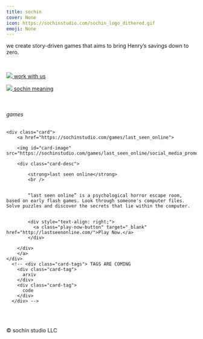 ```yaml
---
title: sochin
cover: None
icon: https://sochinstudio.com/sochin_logo_dithered.gif
emoji: None
---
```


we create story-driven games that aims to bring Henry’s savings down to zero.

<br/>

[<span class="miniicon"> <img src="https://sochinstudio.com/work_with_us/briefcase_gray.svg"></span> <span class="page-title-link">work with us](https://sochinstudio.com/work_with_us)

</span>[<span class="miniicon"> <img src="https://sochinstudio.com/sochin_meaning/question-mark_gray.svg"></span> <span class="page-title-link">sochin meaning](https://sochinstudio.com/sochin_meaning)

</span><br/>

<h6 class="inline-title">games</h6>
<div class="page-content">
  
  
  <div class="gallery">
    
    
    <div class="card">
        <a href="https://sochinstudio.com/games/last_seen_online">
        
        <img id="card-image" src="https://sochinstudio.com/games/last_seen_online/social_media_promo.png">
        
        <div class="card-desc">
            
            <strong>last seen online</strong>
            <br />
            
            
            “last seen online” is a psychological horror escape room, based on early flash games. Look through someone's computer files. Solve puzzles and discover the secrets that lie within the computer.
            
            
            <div style="text-align: right;">
              <a class="play-now-button" target="_blank" href="http://lastseenonline.com/">Play Now.</a>
            </div>
            
        </div>
        </a>
    </div>
      <!-- <div class="card-tags"> TAGS ARE COMING
        <div class="card-tag"> 
          arxiv
        </div>
        <div class="card-tag"> 
          code
        </div> 
      </div> --> 
    
</div>
  
  
</div><br/>

<br/>

© sochin studio LLC
